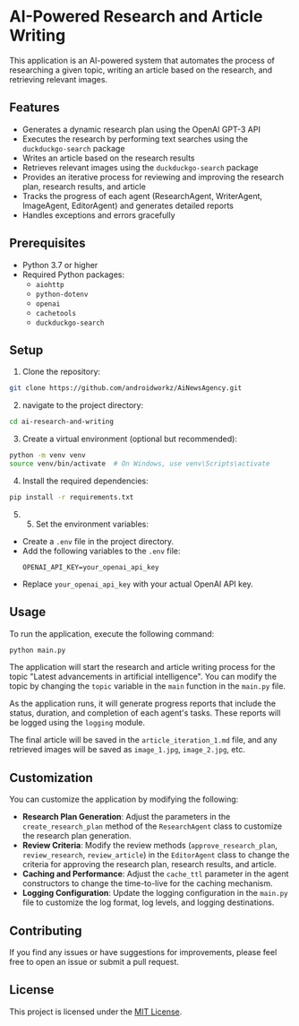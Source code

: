 # AI-Powered Research and Article Writing

This application is an AI-powered system that automates the process of researching a given topic, writing an article based on the research, and retrieving relevant images.

## Features

- Generates a dynamic research plan using the OpenAI GPT-3 API
- Executes the research by performing text searches using the `duckduckgo-search` package
- Writes an article based on the research results
- Retrieves relevant images using the `duckduckgo-search` package
- Provides an iterative process for reviewing and improving the research plan, research results, and article
- Tracks the progress of each agent (ResearchAgent, WriterAgent, ImageAgent, EditorAgent) and generates detailed reports
- Handles exceptions and errors gracefully

## Prerequisites

- Python 3.7 or higher
- Required Python packages:
  - `aiohttp`
  - `python-dotenv`
  - `openai`
  - `cachetools`
  - `duckduckgo-search`

## Setup

1. Clone the repository:

```bash
git clone https://github.com/androidworkz/AiNewsAgency.git
```
2. navigate to the project directory:
```bash
cd ai-research-and-writing
```
3. Create a virtual environment (optional but recommended):

```bash
python -m venv venv
source venv/bin/activate  # On Windows, use venv\Scripts\activate
```
4. Install the required dependencies:
```bash
pip install -r requirements.txt
```
5. 5. Set the environment variables:

- Create a `.env` file in the project directory.
- Add the following variables to the `.env` file:
  ```
  OPENAI_API_KEY=your_openai_api_key
  ```
- Replace `your_openai_api_key` with your actual OpenAI API key.

## Usage

To run the application, execute the following command:
```bash
python main.py
```
The application will start the research and article writing process for the topic "Latest advancements in artificial intelligence". You can modify the topic by changing the `topic` variable in the `main` function in the `main.py` file.

As the application runs, it will generate progress reports that include the status, duration, and completion of each agent's tasks. These reports will be logged using the `logging` module.

The final article will be saved in the `article_iteration_1.md` file, and any retrieved images will be saved as `image_1.jpg`, `image_2.jpg`, etc.

## Customization

You can customize the application by modifying the following:

- **Research Plan Generation**: Adjust the parameters in the `create_research_plan` method of the `ResearchAgent` class to customize the research plan generation.
- **Review Criteria**: Modify the review methods (`approve_research_plan`, `review_research`, `review_article`) in the `EditorAgent` class to change the criteria for approving the research plan, research results, and article.
- **Caching and Performance**: Adjust the `cache_ttl` parameter in the agent constructors to change the time-to-live for the caching mechanism.
- **Logging Configuration**: Update the logging configuration in the `main.py` file to customize the log format, log levels, and logging destinations.

## Contributing

If you find any issues or have suggestions for improvements, please feel free to open an issue or submit a pull request.

## License

This project is licensed under the [MIT License](LICENSE).
